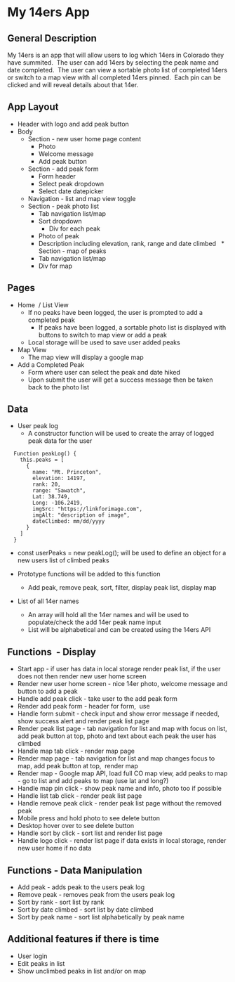# My 14ers App

## General Description
My 14ers is an app that will allow users to log which 14ers in Colorado they have summited.  The user can add 14ers by selecting the peak name and date completed.  The user can view a sortable photo list of completed 14ers or switch to a map view with all completed 14ers pinned.  Each pin can be clicked and will reveal details about that 14er.
 
## App Layout
* Header with logo and add peak button
* Body
  * Section - new user home page content
    * Photo
    * Welcome message
    * Add peak button
  * Section - add peak form
    * Form header  
    * Select peak dropdown
    * Select date datepicker
  * Navigation - list and map view toggle
  * Section - peak photo list
    * Tab navigation list/map
    * Sort dropdown
	  * Div for each peak
     * Photo of peak
     * Description including elevation, rank, range and date climbed
  * Section - map of peaks
    * Tab navigation list/map
    * Div for map
 
## Pages
* Home  / List View
  * If no peaks have been logged, the user is prompted to add a completed peak
    * If peaks have been logged, a sortable photo list is displayed with buttons to switch to map view or add a peak
  * Local storage will be used to save user added peaks
 
* Map View
  * The map view will display a google map
 
* Add a Completed Peak
  * Form where user can select the peak and date hiked
  * Upon submit the user will get a success message then be taken back to the photo list
 
## Data
* User peak log
  * A constructor function will be used to create the array of logged peak data for the user
```
  Function peakLog() {
    this.peaks = [
      {
        name: "Mt. Princeton",
        elevation: 14197,
        rank: 20,
        range: "Sawatch",
        Lat: 38.749,
        Long: -106.2419,
        imgSrc: "https://linkforimage.com",
        imgAlt: "description of image",
        dateClimbed: mm/dd/yyyy
      }
    ]
  }
```
  * const userPeaks = new peakLog(); will be used to define an object for a new users list of climbed peaks
  * Prototype functions will be added to this function
    * Add peak, remove peak, sort, filter, display peak list, display map

* List of all 14er names
  * An array will hold all the 14er names and will be used to populate/check the add 14er peak name input
  * List will be alphabetical and can be created using the 14ers API
 
## Functions  - Display
* Start app - if user has data in local storage render peak list, if the user does not then render new user home screen
* Render new user home screen - nice 14er photo, welcome message and button to add a peak
* Handle add peak click - take user to the add peak form
* Render add peak form - header for form,  use <datalist> autocomplete dropdown to select peak, date picker for selecting the date climbed
  * datalist example: http://blog.teamtreehouse.com/creating-autocomplete-dropdowns-datalist-element
* Handle form submit - check input and show error message if needed, show success alert and render peak list page
* Render peak list page - tab navigation for list and map with focus on list, add peak button at top, photo and text about each peak the user has climbed
* Handle map tab click - render map page
* Render map page - tab navigation for list and map changes focus to map, add peak button at top,  render map
* Render map - Google map API, load full CO map view, add peaks to map - go to list and add peaks to map (use lat and long?)
* Handle map pin click - show peak name and info, photo too if possible
* Handle list tab click - render peak list page
*	Handle remove peak click - render peak list page without the removed peak
  * Mobile press and hold photo to see delete button
  * Desktop hover over to see delete button
*	Handle sort by click - sort list and render list page
* Handle logo click - render list page if data exists in local storage, render new user home if no data

## Functions - Data Manipulation
*	Add peak - adds peak to the users peak log
*	Remove peak - removes peak from the users peak log
*	Sort by rank - sort list by rank
*	Sort by date climbed - sort list by date climbed
*	Sort by peak name - sort list alphabetically by peak name
 
## Additional features if there is time
*	User login
*	Edit peaks in list
*	Show unclimbed peaks in list and/or on map
